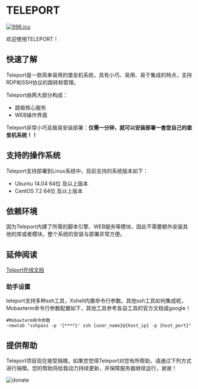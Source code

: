 # TELEPORT

[![996.icu](https://img.shields.io/badge/link-996.icu-red.svg)](https://996.icu)

欢迎使用TELEPORT！

## 快速了解

Teleport是一款简单易用的堡垒机系统，具有小巧、易用、易于集成的特点，支持RDP和SSH协议的跳转和管理。

Teleport由两大部分构成：

- 跳板核心服务
- WEB操作界面

Teleport非常小巧且极易安装部署：**仅需一分钟，就可以安装部署一套您自己的堡垒机系统！！**

## 支持的操作系统

Teleport支持部署到Linux系统中，目前支持的系统版本如下：

- Ubuntu 14.04 64位 及以上版本
- CentOS 7.2 64位 及以上版本

## 依赖环境

因为Teleport内建了所需的脚本引擎、WEB服务等模块，因此不需要额外安装其他的库或者模块，整个系统的安装与部署非常方便。

## 延伸阅读

[Telport在线文档](https://docs.tp4a.com/)

### 助手设置
teleport支持多种ssh工具，Xshell内置命令行参数。其他ssh工具如何集成呢，Mobaxterm命令行参数配置如下，其他工具参考各自工具的官方文档或google！
```
#Mobaxterm命令参数
-newtab "sshpass -p '{****}' ssh {user_name}@{host_ip} -p {host_port}"
```

## 提供帮助

Teleport项目现在接受捐赠。如果您觉得Teleport对您有所帮助，请通过下列方式进行捐赠。您的帮助将给我动力持续更新，并保障服务器继续运行，谢谢！

![donate](https://github.com/eomsoft/teleport/wiki/images/donate.png)
